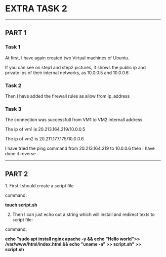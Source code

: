 
<h1>EXTRA TASK 2</h1>

<hr>

<h2>PART 1</h2>

<h3>Task 1</h3>

At first, I have again created two Virtual machines of Ubuntu.

If you can see on step1 and step2 pictures, It shows the public ip and private ips of their internal networks, as 10.0.0.5 and 10.0.0.6

<h3>Task 2</h3>

Then I have added the firewall rules as allow from ip_address

<h3>Task 3</h3>

The connection was successfull from VM1 to VM2 internall address

The ip of vm1 is 20.213.164.219/10.0.0.5

The ip of vm2 is 20.211.177.175/10.0.0.6

I have tried the ping command from 20.213.164.219 to 10.0.0.6
then I have done it reverse

<hr>
 
<h2> PART 2 </h2>
1. First I should create a script file

command:

<b> touch script.sh</b>

2. Then I can just echo out a string which will install and redirect texts to script file:

command:

<b>echo "sudo apt install nginx apache -y && echo "Hello world">> /var/www/html/index.html && echo "uname -a" >> script.sh" >> script.sh</b>
